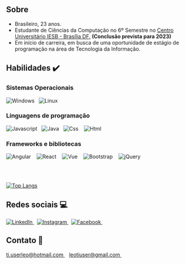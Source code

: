## Sobre

<ul>
    <li>
        Brasileiro, 23 anos.
    </li>
    <li>
        Estudante de Ciências da Computação no 6º Semestre no <a href="https://www.iesb.br/" title="IESB">Centro Universitário IESB - Brasília DF.</a> <b>(Conclusão prevista para 2023)</b>
    </li>
    <li>
        Em início de carreira, em busca de uma oportunidade de estágio de programação na área de Tecnologia da Informação.
    </li>
 </ul>

## Habilidades :heavy_check_mark:

### Sistemas Operacionais

<div>
    <img src="https://user-images.githubusercontent.com/53942734/105247275-4b611980-5b53-11eb-9353-1218f4fa54ff.png" title="Windows" alt="Windows"/>&nbsp&nbsp
    <img src="https://user-images.githubusercontent.com/53942734/105247282-4d2add00-5b53-11eb-9299-3aed55886d57.png" title="Linux" alt="Linux"/>&nbsp&nbsp
</div>

### Linguagens de programação

<div>
    <img src="https://user-images.githubusercontent.com/53942734/105241340-4d73aa00-5b4c-11eb-8fed-34916a755415.png" title="Javascript" alt="Javascript"/>&nbsp&nbsp
    <img src="https://user-images.githubusercontent.com/53942734/105609080-95c9dc80-5d85-11eb-8773-71fbe74af0ea.png" title="Java" alt="Java"/>&nbsp&nbsp
    <img src="https://user-images.githubusercontent.com/53942734/105244090-c411a700-5b4e-11eb-8acd-5624f7791162.png" title="Css" alt="Css">
    </img>&nbsp&nbsp
    <img src="https://user-images.githubusercontent.com/53942734/105244303-118e1400-5b4f-11eb-8252-a3800e2c7e56.png" title="Html" alt="Html">
    </img>&nbsp&nbsp
</div>

### Frameworks e bibliotecas

<div>
    <img src="https://user-images.githubusercontent.com/53942734/105248243-cf67d100-5b54-11eb-9f7b-38c0974f26a4.png" title="Angular" alt="Angular">
    </img>&nbsp&nbsp
    <img src="https://user-images.githubusercontent.com/53942734/105248238-cd9e0d80-5b54-11eb-9dba-726ca6cab5e2.png" title="React" alt="React">
    </img>&nbsp&nbsp
    <img src="https://user-images.githubusercontent.com/53942734/105248240-cecf3a80-5b54-11eb-931f-22f24e884b9d.png" title="Vue" alt="Vue">
    </img>&nbsp&nbsp
    <img src="https://user-images.githubusercontent.com/53942734/105248244-d0006780-5b54-11eb-8c5b-680525d002fa.png" title="Bootstrap"        alt="Bootstrap"/>
    </img>&nbsp&nbsp
  <img src="https://user-images.githubusercontent.com/53942734/105248245-d098fe00-5b54-11eb-9c55-691c92645c7f.png" title="jQuery" alt="jQuery">
  </img>&nbsp&nbsp
</div>
 
 <br></br>

 [![Top Langs](https://github-readme-stats.vercel.app/api/top-langs/?username=leo123nunes&layout=compact)](https://github.com/leo123nunes/github-readme-stats)


## Redes sociais :computer:

<div>
  <a href="https://www.linkedin.com/in/leonardonunesoliveira/">
    <img title="LinkedIn" src="https://user-images.githubusercontent.com/53942734/105248862-ef4bc480-5b55-11eb-926d-d9b8aa20ebba.png">
    </img>
  </a>&nbsp
  <a href="https://www.instagram.com/leo.nunesoliveira/">
    <img title="Instagram" src="https://user-images.githubusercontent.com/53942734/105248870-f246b500-5b55-11eb-9a60-a9fda449fedf.png">
    </img>
  </a>&nbsp
  <a href="https://www.facebook.com/leonardonunes.oliveira.1/">
    <img title="Facebook" src="https://user-images.githubusercontent.com/53942734/105248866-f1ae1e80-5b55-11eb-849e-19e8843bb31a.png">
    </img>
  </a>&nbsp
</div>

## Contato :email:
<a href="mailto:ti.userleo@hotmail.com" title="my email">
  ti.userleo@hotmail.com
</a>&nbsp&nbsp
<a href="mailto:leotiuser@gmail.com" title="my email">
  leotiuser@gmail.com
</a>&nbsp&nbsp

<!--
**leo123nunes/leo123nunes** is a ✨ _special_ ✨ repository because its `README.md` (this file) appears on your GitHub profile.



